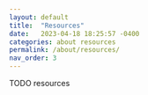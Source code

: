 ```yaml
---
layout: default
title:  "Resources"
date:   2023-04-18 18:25:57 -0400
categories: about resources
permalink: /about/resources/
nav_order: 3
---
```


TODO resources